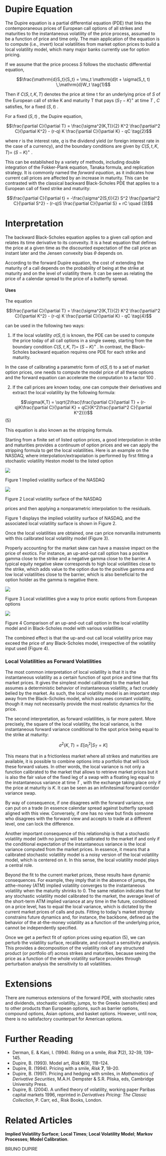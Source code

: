 # **Dupire Equation**

The Dupire equation is a partial differential equation (PDE) that links the contemporaneous prices of European call options of all strikes and maturities to the instantaneous volatility of the price process, assumed to be a function of price and time only. The main application of the equation is to compute (i.e., invert) local volatilities from market option prices to build a local volatility model, which many major banks currently use for option pricing.

If we assume that the price process  $S$  follows the stochastic differential equation,

$$\frac{\mathrm{d}S_t}{S_t} = \mu_t \mathrm{d}t + \sigma(S_t, t) \,\mathrm{d}W_t \tag{1}$$

Then if  $C(S, t, K, T)$  denotes the price at time t for an underlying price of  $S$  of the European call of strike K and maturity T that pays  $(S_T - K)^+$  at time  $T$ ,  $C$  satisfies, for a fixed  $(S, t)$ .

For a fixed  $(S, t)$ , the Dupire equation,

$$\frac{\partial C}{\partial T} = \frac{\sigma^2(K,T)}{2} K^2 \frac{\partial^2 C}{\partial K^2} - (r-q) K \frac{\partial C}{\partial K} - qC \tag{2}$$

where  $r$  is the interest rate,  $q$  is the dividend yield (or foreign interest rate in the case of a currency), and the boundary conditions are given by  $C(S, t, K, T) =$  $(S - K)^{+}$ .

This can be established by a variety of methods, including double integration of the Fokker-Plank equation, Tanaka formula, and replication strategy. It is commonly named the *forward equation*, as it indicates how current call prices are affected by an increase in maturity. This can be contrasted with the classical backward Black-Scholes PDE that applies to a European call of fixed strike and maturity:

$$\frac{\partial C}{\partial t} = -\frac{\sigma^2(S,t)}{2} S^2 \frac{\partial^2 C}{\partial S^2} - (r-q)S \frac{\partial C}{\partial S} + rC \quad (3)$$

# Interpretation

The backward Black-Scholes equation applies to a given call option and relates its time derivative to its convexity. It is a heat equation that defines the price at a given time as the discounted expectation of the call price an instant later and the Jensen convexity bias  $\theta$  depends on.

According to the forward Dupire equation, the cost of extending the maturity of a call depends on the probability of being at the strike at maturity and on the level of volatility there. It can be seen as relating the price of a calendar spread to the price of a butterfly spread.

#### Uses

The equation

$$\frac{\partial C}{\partial T} = \frac{\sigma^2(K,T)}{2} K^2 \frac{\partial^2 C}{\partial K^2} - (r-q) K \frac{\partial C}{\partial K} - qC \tag{4}$$

can be used in the following two ways:

1. If the local volatility  $\sigma(S, t)$  is known, the PDE can be used to compute the price today of all call options in a single sweep, starting from the boundary condition  $C(S, t, K, T) =$  $(S-K)^{+}$ . In contrast, the Black–Scholes backward equation requires one PDE for each strike and maturity.

In the case of calibrating a parametric form of  $\sigma(S, t)$  to a set of market option prices, one needs to compute the model price of all these options and the forward equation can accelerate the computation to a factor  $100$ .

2. If the call prices are known today, one can compute their derivatives and extract the local volatility by the following formula:

$$\sigma(K,T) = \sqrt{2\frac{\frac{\partial C}{\partial T} + (r-q)K\frac{\partial C}{\partial K} + qC}{K^2\frac{\partial^2 C}{\partial K^2}}}$$
(5)

This equation is also known as the stripping formula.

Starting from a finite set of listed option prices, a good interpolation in strike and maturities provides a continuum of option prices and we can apply the stripping formula to get the local volatilities. Here is an example on the NASDAQ, where interpolation/extrapolation is performed by first fitting a stochastic volatility Heston model to the listed option

![](_page_1_Figure_1.jpeg)

Figure 1 Implied volatility surface of the NASDAQ

![](_page_1_Figure_3.jpeg)

Figure 2 Local volatility surface of the NASDAQ

prices and then applying a nonparametric interpolation to the residuals.

Figure 1 displays the implied volatility surface of NASDAQ, and the associated local volatility surface is shown in Figure 2.

Once the local volatilities are obtained, one can price nonvanilla instruments with this calibrated local volatility model (Figure 3).

Properly accounting for the market skew can have a massive impact on the price of exotics. For instance, an up-and-out call option has a positive gamma close to the strike and a negative gamma close to the barrier. A typical equity negative skew corresponds to high local volatilities close to the strike, which adds value to the option due to the positive gamma and low local volatilities close to the barrier, which is also beneficial to the option holder as the gamma is negative there.

![](_page_1_Figure_9.jpeg)

Figure 3 Local volatilities give a way to price exotic options from European options

![](_page_1_Figure_11.jpeg)

Figure 4 Comparison of an up-and-out call option in the local volatility model and in Black-Scholes model with various volatilities

The combined effect is that the up-and-out call local volatility price may exceed the price of any Black-Scholes model, irrespective of the volatility input used (Figure 4).

### Local Volatilities as Forward Volatilities

The most common interpretation of local volatility is that it is the instantaneous volatility as a certain function of spot price and time that fits market prices. It gives the simplest model calibrated to the market but assumes a deterministic behavior of instantaneous volatility, a fact crudely belied by the market. As such, the local volatility model is an important step away from the Black–Scholes model, which assumes constant volatility, though it may not necessarily provide the most realistic dynamics for the price.

The second interpretation, as forward volatilities, is far more patent. More precisely, the square of the local volatility, the local variance, is the instantaneous forward variance conditional to the spot price being equal to the strike at maturity:

$$\sigma^2(K,T) = E[\sigma_t^2 | S_T = K] \tag{6}$$

This means that in a frictionless market where all strikes and maturities are available, it is possible to combine options into a portfolio that will lock these forward values. In other words, the local variance is not only a function calibrated to the market that allows to retrieve market prices but it is also the fair value of the fixed leg of a swap with a floating leg equal to the instantaneous variance at time *T* , with the exchange taking place only if the price at maturity is *K*. It can be seen as an infinitesimal forward corridor variance swap.

By way of consequence, if one disagrees with the forward variance, one can put on a trade (in essence calendar spread against butterfly spread) aligned with this view. Conversely, if one has no view but finds someone who disagrees with the forward view and accepts to trade at a different level, one can lock the difference.

Another important consequence of this relationship is that a stochastic volatility model (with no jumps) will be calibrated to the market if and only if the conditional expectation of the instantaneous variance is the local variance computed from the market prices. In essence, it means that a calibrated stochastic volatility model is a noisy version of the local volatility model, which is centered on it. In this sense, the local volatility model plays a central role.

Beyond the fit to the current market prices, these results have dynamic consequences. For example, they imply that in the absence of jumps, the atthe-money (ATM) implied volatility converges to the instantaneous volatility when the maturity shrinks to 0. The same relation indicates that for any stochastic volatility model calibrated to the market, the average level of the short-term ATM implied variance at any time in the future, conditioned on a price level, has to equal the local variance, which is dictated by the current market prices of calls and puts. Fitting to today's market strongly constrains future dynamics and, for instance, the backbone, defined as the behavior of the at-the-money volatility as a function of the underlying price, cannot be independently specified.

Once we get a perfect fit of option prices using equation (5), we can perturb the volatility surface, recalibrate, and conduct a sensitivity analysis. This provides a decomposition of the volatility risk of any structured product (or portfolio of) across strikes and maturities, because seeing the price as a function of the whole volatility surface provides through perturbation analysis the sensitivity to all volatilities.

# **Extensions**

There are numerous extensions of the forward PDE, with stochastic rates and dividends, stochastic volatility, jumps, to the Greeks (sensitivities) and to other products than European options, such as barrier options, compound options, Asian options, and basket options. However, until now, there is no satisfactory counterpart for American options.

# **Further Reading**

- Derman, E. & Kani, I. (1994). Riding on a smile, *Risk* **7**(2), 32–39, 139–145.
- Dupire, B. (1993). Model art, *Risk* **6**(9), 118–124.
- Dupire, B. (1994). Pricing with a smile, *Risk* **7**, 18–20.
- Dupire, B. (1997). Pricing and hedging with smiles, in *Mathematics of Derivative Securities*, M.A.H. Dempster & S.R. Pliska, eds, Cambridge University Press.
- Dupire, B. (2004). A unified theory of volatility, working paper Paribas capital markets 1996, reprinted in *Derivatives Pricing: The Classic Collection*, P. Carr, ed., Risk Books, London.

# **Related Articles**

**Implied Volatility Surface**; **Local Times**; **Local Volatility Model**; **Markov Processes**; **Model Calibration**.

BRUNO DUPIRE